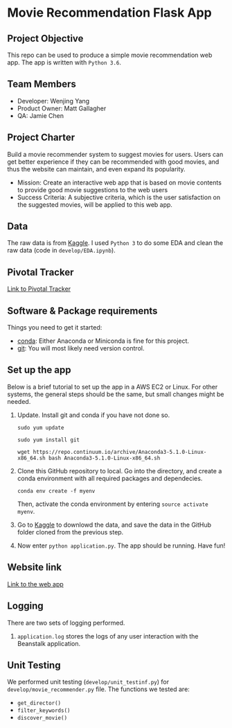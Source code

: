# Movie Recommendation Flask App

## Project Objective 
This repo can be used to produce a simple movie recommendation web app. The app is written with `Python 3.6`.

## Team Members
* Developer: Wenjing Yang
* Product Owner: Matt Gallagher
* QA: Jamie Chen

## Project Charter
Build a movie recommender system to suggest movies for users. Users can get better experience if they can be recommended with good movies, and thus the website can maintain, and even expand its popularity. 

* Mission: Create an interactive web app that is based on movie contents to provide good movie suggestions to the web users
* Success Criteria: A subjective criteria, which is the user satisfaction on the suggested movies, will be applied to this web app. 

## Data
The raw data is from [Kaggle](https://www.kaggle.com/rounakbanik/the-movies-dataset/data). I used `Python 3` to do some EDA and clean the raw data (code in `develop/EDA.ipynb`). 

## Pivotal Tracker
[Link to Pivotal Tracker](https://www.pivotaltracker.com/n/projects/2144246)

## Software & Package requirements
Things you need to get it started:
* [conda](https://anaconda.org/): Either Anaconda or Miniconda is fine for this project.
* [git](https://git-scm.com/): You will most likely need version control.

## Set up the app
Below is a brief tutorial to set up the app in a AWS EC2 or Linux. For other systems, the general steps should be the same, but small changes might be needed. 

1. Update. Install git and conda if you have not done so.

    `sudo yum update`

    `sudo yum install git`

    `wget https://repo.continuum.io/archive/Anaconda3-5.1.0-Linux-x86_64.sh
    bash Anaconda3-5.1.0-Linux-x86_64.sh`

2. Clone this GitHub repository to local. Go into the directory, and create a conda environment with all required packages and dependecies.

    `conda env create -f myenv`

    Then, activate the conda environment by entering `source activate myenv`.

3. Go to [Kaggle](https://www.kaggle.com/rounakbanik/the-movies-dataset/data) to downlowd the data, and save the data in the GitHub folder cloned from the previous step.

4. Now enter `python application.py`. The app should be running. Have fun!

## Website link
[Link to the web app](http://final-deploy-dev.us-west-2.elasticbeanstalk.com/)


## Logging
There are two sets of logging performed. 
1. `application.log` stores the logs of any user interaction with the Beanstalk application.


## Unit Testing
We performed unit testing (`develop/unit_testinf.py`) for `develop/movie_recommender.py` file. The functions  we tested are:
* `get_director()`
* `filter_keywords()`
* `discover_movie()`
